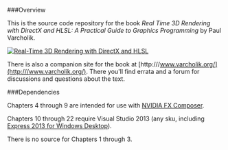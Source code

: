 ###Overview

This is the source code repository for the book *Real Time 3D Rendering with DirectX and HLSL: A Practical Guide to Graphics Programming* by Paul Varcholik.

[![Real-Time 3D Rendering with DirectX and HLSL](http://www.varcholik.org/RealTime3DRendering/BookCover.jpg)](http://www.informit.com/store/real-time-3d-rendering-with-directx-and-hlsl-a-practical-9780321962720)

There is also a companion site for the book at [http:///www.varcholik.org/](http:///www.varcholik.org/). There you'll find errata and a forum for discussions and questions about the text.

###Dependencies

Chapters 4 through 9 are intended for use with [NVIDIA FX Composer](https://www.google.com/url?sa=t&rct=j&q=&esrc=s&source=web&cd=1&cad=rja&uact=8&ved=0CCsQFjAA&url=https%3A%2F%2Fdeveloper.nvidia.com%2Ffx-composer&ei=QtxOU_S4L9aoyAThxoCwBg&usg=AFQjCNEnzScM6Jvfc6_PgtWVFZsx6J_jfg&sig2=WzjFRGIOVJJ9FV-pQdTknw&bvm=bv.64764171,d.aWw).

Chapters 10 through 22 require Visual Studio 2013 (any sku, including [Express 2013 for Windows Desktop](http://www.visualstudio.com/en-us/products/visual-studio-express-vs.aspx)).

There is no source for Chapters 1 through 3.